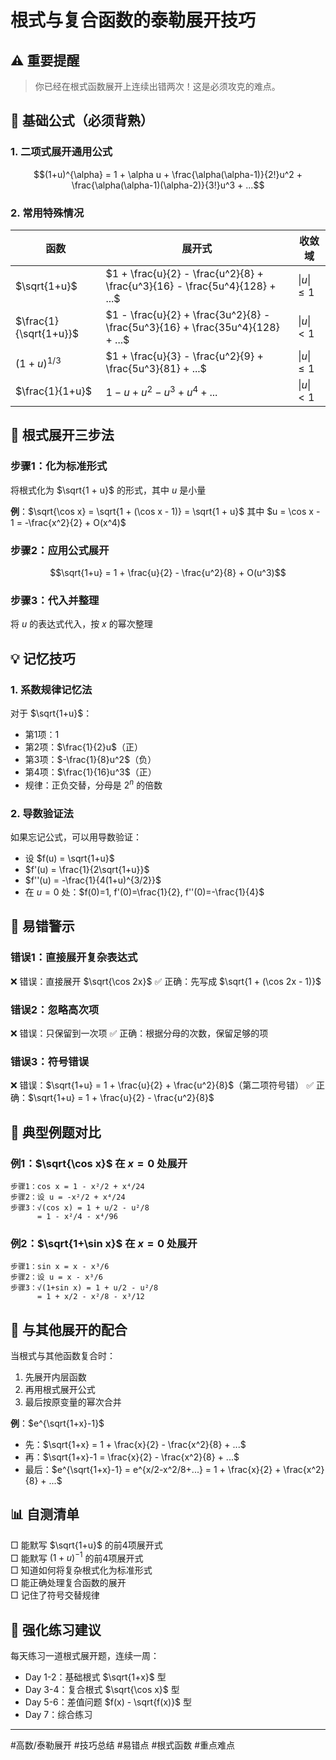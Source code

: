 # 根式与复合函数的泰勒展开技巧

## ⚠️ 重要提醒
> 你已经在根式函数展开上连续出错两次！这是必须攻克的难点。

## 📐 基础公式（必须背熟）

### 1. 二项式展开通用公式
$$(1+u)^{\alpha} = 1 + \alpha u + \frac{\alpha(\alpha-1)}{2!}u^2 + \frac{\alpha(\alpha-1)(\alpha-2)}{3!}u^3 + ...$$

### 2. 常用特殊情况

| 函数 | 展开式 | 收敛域 |
|------|--------|--------|
| $\sqrt{1+u}$ | $1 + \frac{u}{2} - \frac{u^2}{8} + \frac{u^3}{16} - \frac{5u^4}{128} + ...$ | $\|u\| \leq 1$ |
| $\frac{1}{\sqrt{1+u}}$ | $1 - \frac{u}{2} + \frac{3u^2}{8} - \frac{5u^3}{16} + \frac{35u^4}{128} + ...$ | $\|u\| < 1$ |
| $(1+u)^{1/3}$ | $1 + \frac{u}{3} - \frac{u^2}{9} + \frac{5u^3}{81} + ...$ | $\|u\| \leq 1$ |
| $\frac{1}{1+u}$ | $1 - u + u^2 - u^3 + u^4 + ...$ | $\|u\| < 1$ |

## 🎯 根式展开三步法

### 步骤1：化为标准形式
将根式化为 $\sqrt{1 + u}$ 的形式，其中 $u$ 是小量

**例**：$\sqrt{\cos x} = \sqrt{1 + (\cos x - 1)} = \sqrt{1 + u}$
其中 $u = \cos x - 1 = -\frac{x^2}{2} + O(x^4)$

### 步骤2：应用公式展开
$$\sqrt{1+u} = 1 + \frac{u}{2} - \frac{u^2}{8} + O(u^3)$$

### 步骤3：代入并整理
将 $u$ 的表达式代入，按 $x$ 的幂次整理

## 💡 记忆技巧

### 1. 系数规律记忆法
对于 $\sqrt{1+u}$：
- 第1项：$1$
- 第2项：$\frac{1}{2}u$（正）
- 第3项：$-\frac{1}{8}u^2$（负）
- 第4项：$\frac{1}{16}u^3$（正）
- 规律：正负交替，分母是 $2^n$ 的倍数

### 2. 导数验证法
如果忘记公式，可以用导数验证：
- 设 $f(u) = \sqrt{1+u}$
- $f'(u) = \frac{1}{2\sqrt{1+u}}$
- $f''(u) = -\frac{1}{4(1+u)^{3/2}}$
- 在 $u=0$ 处：$f(0)=1, f'(0)=\frac{1}{2}, f''(0)=-\frac{1}{4}$

## 🚨 易错警示

### 错误1：直接展开复杂表达式
❌ 错误：直接展开 $\sqrt{\cos 2x}$
✅ 正确：先写成 $\sqrt{1 + (\cos 2x - 1)}$

### 错误2：忽略高次项
❌ 错误：只保留到一次项
✅ 正确：根据分母的次数，保留足够的项

### 错误3：符号错误
❌ 错误：$\sqrt{1+u} = 1 + \frac{u}{2} + \frac{u^2}{8}$（第二项符号错）
✅ 正确：$\sqrt{1+u} = 1 + \frac{u}{2} - \frac{u^2}{8}$

## 📝 典型例题对比

### 例1：$\sqrt{\cos x}$ 在 $x=0$ 处展开
```
步骤1：cos x = 1 - x²/2 + x⁴/24
步骤2：设 u = -x²/2 + x⁴/24
步骤3：√(cos x) = 1 + u/2 - u²/8
      = 1 - x²/4 - x⁴/96
```

### 例2：$\sqrt{1+\sin x}$ 在 $x=0$ 处展开
```
步骤1：sin x = x - x³/6
步骤2：设 u = x - x³/6
步骤3：√(1+sin x) = 1 + u/2 - u²/8
      = 1 + x/2 - x²/8 - x³/12
```

## 🔄 与其他展开的配合

当根式与其他函数复合时：
1. 先展开内层函数
2. 再用根式展开公式
3. 最后按原变量的幂次合并

**例**：$e^{\sqrt{1+x}-1}$
- 先：$\sqrt{1+x} = 1 + \frac{x}{2} - \frac{x^2}{8} + ...$
- 再：$\sqrt{1+x}-1 = \frac{x}{2} - \frac{x^2}{8} + ...$
- 最后：$e^{\sqrt{1+x}-1} = e^{x/2-x^2/8+...} = 1 + \frac{x}{2} + \frac{x^2}{8} + ...$

## 📊 自测清单

□ 能默写 $\sqrt{1+u}$ 的前4项展开式  
□ 能默写 $(1+u)^{-1}$ 的前4项展开式  
□ 知道如何将复杂根式化为标准形式  
□ 能正确处理复合函数的展开  
□ 记住了符号交替规律  

## 🎯 强化练习建议

每天练习一道根式展开题，连续一周：
- Day 1-2：基础根式 $\sqrt{1+x}$ 型
- Day 3-4：复合根式 $\sqrt{\cos x}$ 型  
- Day 5-6：差值问题 $f(x) - \sqrt{f(x)}$ 型
- Day 7：综合练习

---
#高数/泰勒展开 #技巧总结 #易错点 #根式函数 #重点难点